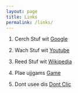 ```yaml
---
layout: page
title: Links
permalink: /links/
---
```


1. Cerch Stuf wit [Google][link1]

[link1]: https://www.google.com

2. Wach Stuf wit [Youtube][link2]

[link2]: https://www.youtube.com

3. Reed Stuf wit [Wikipedia][link3]

[link3]: https://www.wikipedia.org/

4. Plae ujjgams [Game][link4]

[link4]: https://www.google.com/search?q=pacman&rlz=1C5CHFA_enUS726US737&oq=pacman&aqs=chrome..69i57j0l5.3982j0j7&sourceid=chrome&ie=UTF-8

5. Dont usee dis [Dont Clic][link5]

[link5]: https://search.yahoo.com/


